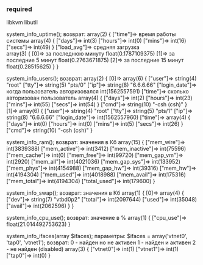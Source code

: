 ### required
libkvm
libutil

system_info_uptime();
	возврат:
		array(2) {
		  ["time"]=>						время работы системы
		  array(4) {
		    ["days"]=>
		    int(3)
		    ["hours"]=>
		    int(0)
		    ["mins"]=>
		    int(16)
		    ["secs"]=>
		    int(49)
		  }
		  ["load_avg"]=>					средняя загрузка	
		  array(3) {
		    [0]=>							за последнюю минуту
		    float(0.1787109375)
		    [1]=>							за последние 5 минут
		    float(0.2763671875)
		    [2]=>							за последние 15 минут
		    float(0.28515625)
		  }
		}

system_info_users();
	возврат:
		array(2) {
		  [0]=>
		  array(6) {
		    ["user"]=>
		    string(4) "root"
		    ["tty"]=>
		    string(5) "pts/0"
		    ["ip"]=>
		    string(8) "6.6.6.66"
		    ["login_date"]=>		когда пользователь авторизовался
		    int(1562557591)
		    ["time"]=>				сколько авторизован пользователь
		    array(4) {
		      ["days"]=>
		      int(2)
		      ["hours"]=>
		      int(23)
		      ["mins"]=>
		      int(55)
		      ["secs"]=>
		      int(54)
		    }
		    ["cmd"]=>
		    string(10) "-csh (csh)"
		  }
		  [1]=>
		  array(6) {
		    ["user"]=>
		    string(4) "root"
		    ["tty"]=>
		    string(5) "pts/1"
		    ["ip"]=>
		    string(8) "6.6.6.66"
		    ["login_date"]=>
		    int(1562557960)
		    ["time"]=>
		    array(4) {
		      ["days"]=>
		      int(0)
		      ["hours"]=>
		      int(0)
		      ["mins"]=>
		      int(5)
		      ["secs"]=>
		      int(26)
		    }
		    ["cmd"]=>
		    string(10) "-csh (csh)"
		  }



system_info_ram();
	возврат:
		значения в Кб
		array(15) {
		  ["mem_wire"]=>
		  int(3839388)
		  ["mem_active"]=>
		  int(3412)
		  ["mem_inactive"]=>
		  int(75596)
		  ["mem_cache"]=>
		  int(0)
		  ["mem_free"]=>
		  int(99720)
		  ["mem_gap_vm"]=>
		  int(2920)
		  ["mem_all"]=>
		  int(4021036)
		  ["mem_gap_sys"]=>
		  int(133952)
		  ["mem_phys"]=>
		  int(4154988)
		  ["mem_gap_hw"]=>
		  int(39316)
		  ["mem_hw"]=>
		  int(4194304)
		  ["mem_used"]=>
		  int(4018988)
		  ["mem_avail"]=>
		  int(175316)
		  ["mem_total"]=>
		  int(4194304)
		  ["total_used"]=>
		  int(179600)
		}



system_info_swap();
	возврат:
		значения в Кб
		array(1) {
		  [0]=>
		  array(4) {
		    ["dev"]=>
		    string(7) "vtbd0p2"
		    ["total"]=>
		    int(2097644)
		    ["used"]=>
		    int(35048)
		    ["avail"]=>
		    int(2062596)
		  }
		}

system_info_cpu_use();
	возврат:
		значение в %
		array(1) {
		  ["cpu_use"]=>
		  float(21.014492753623)
		}

system_info_ifaces(array $ifaces);
	параметры:
		$ifaces = array('vtnet0', 'tap0', 'vtnet1');
	возврат:
		0 - найден но не активен
		1 - найден и активен
		2 - не найден (disabled)
		array(3) {
		  ["vtnet0"]=>
		  int(1)
		  ["vtnet1"]=>
		  int(1)
		  ["tap0"]=>
		  int(0)
		}



